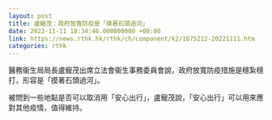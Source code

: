 ```yaml
---
layout: post
title: 盧寵茂：政府放寬防疫是「摸著石頭過河」
date: 2022-11-11 18:34:46.000000000 +08:00
link: https://news.rthk.hk/rthk/ch/component/k2/1675212-20221111.htm
categories: rthk
---
```


醫務衞生局局長盧寵茂出席立法會衞生事務委員會說，政府放寬防疫措施是穩紮穩打，形容是「摸著石頭過河」。

被問到一些地點是否可以取消用「安心出行」，盧寵茂說，「安心出行」可以用來應對其他疫情，值得維持。
